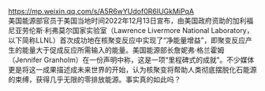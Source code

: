 https://mp.weixin.qq.com/s/A5R6wYUdof0R6IUGkMiPqA  
美国能源部官员于美国当地时间2022年12月13日宣布，由美国政府资助的加利福尼亚劳伦斯·利弗莫尔国家实验室（Lawrence Livermore National Laboratory，以下简称LLNL）首次成功地在核聚变反应中实现了“净能量增益”，即聚变反应产生的能量大于促成反应所需输入的能量。美国能源部长詹妮弗·格兰霍姆（Jennifer Granholm）在一份声明中称，这是一项“里程碑式的成就”。不少媒体更是将这一成果描述成未来世界的开始，认为核聚变将帮助人类彻底摆脱化石能源的束缚，获得几乎无限的零排放能源。事实真的如此吗？